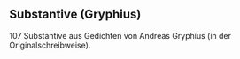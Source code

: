 ## Substantive (Gryphius)

107 Substantive aus Gedichten von Andreas Gryphius (in der Originalschreibweise).